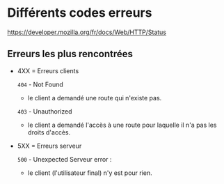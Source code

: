 # Différents codes erreurs

https://developer.mozilla.org/fr/docs/Web/HTTP/Status

## Erreurs les plus rencontrées

- 4XX = Erreurs clients

  `404` - Not Found
  - le client a demandé une route qui n'existe pas.

  `403` - Unauthorized
  - le client a demandé l'accès à une route pour laquelle il n'a pas les droits d'accès.

- 5XX = Erreurs serveur

  `500` - Unexpected Serveur error :
  - le client (l'utilisateur final) n'y est pour rien.

